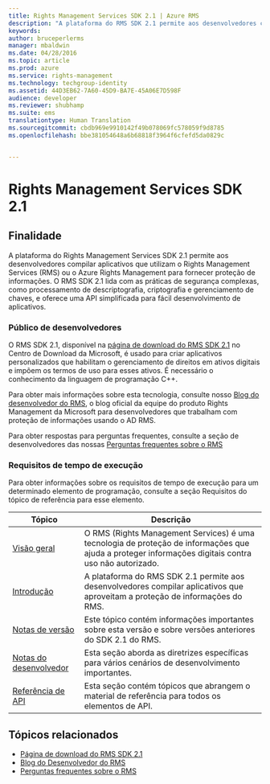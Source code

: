 ```yaml
---
title: Rights Management Services SDK 2.1 | Azure RMS
description: "A plataforma do RMS SDK 2.1 permite aos desenvolvedores compilar aplicativos que aproveitam o RMS ou o Azure RMS para fornecer proteção de informações."
keywords: 
author: bruceperlerms
manager: mbaldwin
ms.date: 04/28/2016
ms.topic: article
ms.prod: azure
ms.service: rights-management
ms.technology: techgroup-identity
ms.assetid: 44D3EB62-7A60-45D9-BA7E-45A06E7D598F
audience: developer
ms.reviewer: shubhamp
ms.suite: ems
translationtype: Human Translation
ms.sourcegitcommit: cbdb969e9910142f49b078069fc578059f9d8785
ms.openlocfilehash: bbe381054648a6b68818f3964f6cfefd5da0829c


---
```


# Rights Management Services SDK 2.1

## Finalidade

A plataforma do Rights Management Services SDK 2.1 permite aos desenvolvedores compilar aplicativos que utilizam o Rights Management Services (RMS) ou o Azure Rights Management para fornecer proteção de informações. O RMS SDK 2.1 lida com as práticas de segurança complexas, como processamento de descriptografia, criptografia e gerenciamento de chaves, e oferece uma API simplificada para fácil desenvolvimento de aplicativos.

### Público de desenvolvedores

O RMS SDK 2.1, disponível na [página de download do RMS SDK 2.1](http://www.microsoft.com/en-us/download/details.aspx?id=38397) no Centro de Download da Microsoft, é usado para criar aplicativos personalizados que habilitam o gerenciamento de direitos em ativos digitais e impõem os termos de uso para esses ativos. É necessário o conhecimento da linguagem de programação C++.

Para obter mais informações sobre esta tecnologia, consulte nosso [Blog do desenvolvedor do RMS](http://blogs.msdn.com/b/rms/archive/2012/05/31/official-release-of-ad-rms-sdk-2-0-and-ad-rms-client-2-0.aspx), o blog oficial da equipe do produto Rights Management da Microsoft para desenvolvedores que trabalham com proteção de informações usando o AD RMS.

Para obter respostas para perguntas frequentes, consulte a seção de desenvolvedores das nossas [Perguntas frequentes sobre o RMS](http://aka.ms/adrmsfaq )

### Requisitos de tempo de execução

Para obter informações sobre os requisitos de tempo de execução para um determinado elemento de programação, consulte a seção Requisitos do tópico de referência para esse elemento.

|Tópico|Descrição|
|-----|--------|
|[Visão geral](ad-rms-overview.md)|O RMS (Rights Management Services) é uma tecnologia de proteção de informações que ajuda a proteger informações digitais contra uso não autorizado.|
|[Introdução](getting-started-with-ad-rms-2-0.md)|A plataforma do RMS SDK 2.1 permite aos desenvolvedores compilar aplicativos que aproveitam a proteção de informações do RMS.|
|[Notas de versão](release-notes-rtm.md)|Este tópico contém informações importantes sobre esta versão e sobre versões anteriores do SDK 2.1 do RMS.|
|[Notas do desenvolvedor](developer-notes.md)|Esta seção aborda as diretrizes específicas para vários cenários de desenvolvimento importantes.|
|[Referência de API](api-reference-2-1.md)|Esta seção contém tópicos que abrangem o material de referência para todos os elementos de API.|

 

## Tópicos relacionados

* [Página de download do RMS SDK 2.1](http://www.microsoft.com/en-us/download/details.aspx?id=38397)
* [Blog do Desenvolvedor do RMS](http://blogs.msdn.com/b/rms/archive/2012/05/31/official-release-of-ad-rms-sdk-2-0-and-ad-rms-client-2-0.aspx)
* [Perguntas frequentes sobre o RMS](http://aka.ms/adrmsfaq )
 

 



<!--HONumber=Jun16_HO5-->


